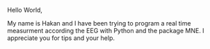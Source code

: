 Hello World, 

My name is Hakan and I have been trying to program a real time measurment according the EEG with Python and the package MNE.
I appreciate you for tips and your help.

